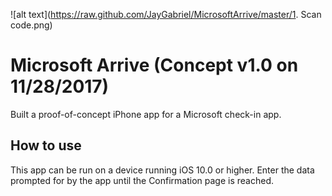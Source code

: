 
![alt text](https://raw.github.com/JayGabriel/MicrosoftArrive/master/1. Scan code.png)

# Microsoft Arrive (Concept v1.0 on 11/28/2017)
Built a proof-of-concept iPhone app for a Microsoft check-in app.

## How to use
This app can be run on a device running iOS 10.0 or higher.  Enter the data prompted for by the app until the Confirmation page is reached.
